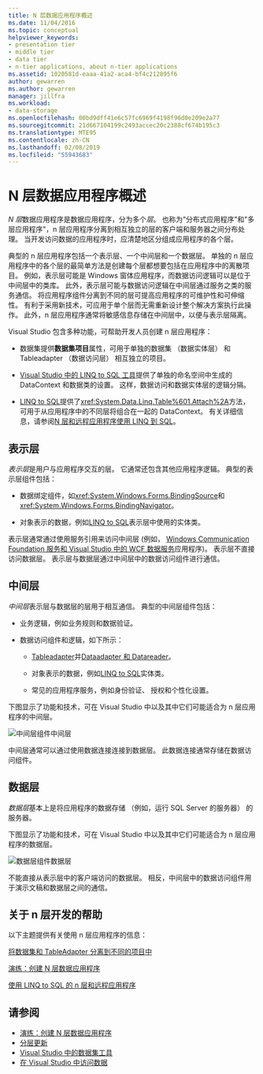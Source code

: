```yaml
---
title: N 层数据应用程序概述
ms.date: 11/04/2016
ms.topic: conceptual
helpviewer_keywords:
- presentation tier
- middle tier
- data tier
- n-tier applications, about n-tier applications
ms.assetid: 1020581d-eaaa-41a2-aca4-bf4c212895f6
author: gewarren
ms.author: gewarren
manager: jillfra
ms.workload:
- data-storage
ms.openlocfilehash: 00bd9dff41e6c57fc6969f4198f96d0e209e2a77
ms.sourcegitcommit: 21d667104199c2493accec20c2388cf674b195c3
ms.translationtype: MTE95
ms.contentlocale: zh-CN
ms.lasthandoff: 02/08/2019
ms.locfileid: "55943683"
---
```

# <a name="n-tier-data-applications-overview"></a>N 层数据应用程序概述
*N 层*数据应用程序是数据应用程序，分为多个*层*。 也称为"分布式应用程序"和"多层应用程序"，n 层应用程序分离到相互独立的层的客户端和服务器之间分布处理。 当开发访问数据的应用程序时，应清楚地区分组成应用程序的各个层。

典型的 n 层应用程序包括一个表示层、一个中间层和一个数据层。 单独的 n 层应用程序中的各个层的最简单方法是创建每个层都想要包括在应用程序中的离散项目。 例如，表示层可能是 Windows 窗体应用程序，而数据访问逻辑可以是位于中间层中的类库。 此外，表示层可能与数据访问逻辑在中间层通过服务之类的服务通信。 将应用程序组件分离到不同的层可提高应用程序的可维护性和可伸缩性。 有利于采用新技术，可应用于单个层而无需重新设计整个解决方案执行此操作。 此外，n 层应用程序通常将敏感信息存储在中间层中，以便与表示层隔离。

Visual Studio 包含多种功能，可帮助开发人员创建 n 层应用程序：

-   数据集提供**数据集项目**属性，可用于单独的数据集 （数据实体层） 和 Tableadapter （数据访问层） 相互独立的项目。

-   [Visual Studio 中的 LINQ to SQL 工具](../data-tools/linq-to-sql-tools-in-visual-studio2.md)提供了单独的命名空间中生成的 DataContext 和数据类的设置。 这样，数据访问和数据实体层的逻辑分隔。

-   [LINQ to SQL](/dotnet/framework/data/adonet/sql/linq/index)提供了<xref:System.Data.Linq.Table%601.Attach%2A>方法，可用于从应用程序中的不同层将组合在一起的 DataContext。 有关详细信息，请参阅[N 层和远程应用程序使用 LINQ 到 SQL](/dotnet/framework/data/adonet/sql/linq/n-tier-and-remote-applications-with-linq-to-sql)。

## <a name="presentation-tier"></a>表示层
*表示层*是用户与应用程序交互的层。 它通常还包含其他应用程序逻辑。 典型的表示层组件包括：

-   数据绑定组件，如<xref:System.Windows.Forms.BindingSource>和<xref:System.Windows.Forms.BindingNavigator>。

-   对象表示的数据，例如[LINQ to SQL](/dotnet/framework/data/adonet/sql/linq/index)表示层中使用的实体类。

表示层通常通过使用服务引用来访问中间层 (例如， [Windows Communication Foundation 服务和 Visual Studio 中的 WCF 数据服务](../data-tools/windows-communication-foundation-services-and-wcf-data-services-in-visual-studio.md)应用程序)。 表示层不直接访问数据层。 表示层与数据层通过中间层中的数据访问组件进行通信。

## <a name="middle-tier"></a>中间层
*中间层*表示层与数据层的层用于相互通信。 典型的中间层组件包括：

-   业务逻辑，例如业务规则和数据验证。

-   数据访问组件和逻辑，如下所示：

    -   [Tableadapter](create-and-configure-tableadapters.md)并[Dataadapter 和 Datareader](/dotnet/framework/data/adonet/dataadapters-and-datareaders)。

    -   对象表示的数据，例如[LINQ to SQL](/dotnet/framework/data/adonet/sql/linq/index)实体类。

    -   常见的应用程序服务，例如身份验证、 授权和个性化设置。

下图显示了功能和技术，可在 Visual Studio 中以及其中它们可能适合为 n 层应用程序的中间层。

![中间层组件](../data-tools/media/ntiermid.png)中间层

中间层通常可以通过使用数据连接连接到数据层。 此数据连接通常存储在数据访问组件。

## <a name="data-tier"></a>数据层
*数据层*基本上是将应用程序的数据存储 （例如，运行 SQL Server 的服务器） 的服务器。

下图显示了功能和技术，可在 Visual Studio 中以及其中它们可能适合为 n 层应用程序的数据层。

![数据层组件](../data-tools/media/ntierdatatier.png)数据层

不能直接从表示层中的客户端访问的数据层。 相反，中间层中的数据访问组件用于演示文稿和数据层之间的通信。

## <a name="help-for-n-tier-development"></a>关于 n 层开发的帮助
以下主题提供有关使用 n 层应用程序的信息：

[将数据集和 TableAdapter 分离到不同的项目中](../data-tools/separate-datasets-and-tableadapters-into-different-projects.md)

[演练：创建 N 层数据应用程序](../data-tools/walkthrough-creating-an-n-tier-data-application.md)

[使用 LINQ to SQL 的 n 层和远程应用程序](/dotnet/framework/data/adonet/sql/linq/n-tier-and-remote-applications-with-linq-to-sql)

## <a name="see-also"></a>请参阅

- [演练：创建 N 层数据应用程序](../data-tools/walkthrough-creating-an-n-tier-data-application.md)
- [分层更新](../data-tools/hierarchical-update.md)
- [Visual Studio 中的数据集工具](../data-tools/dataset-tools-in-visual-studio.md)
- [在 Visual Studio 中访问数据](../data-tools/accessing-data-in-visual-studio.md)